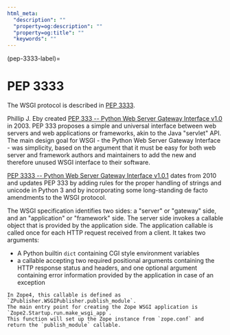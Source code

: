 ```yaml
---
html_meta:
  "description": ""
  "property=og:description": ""
  "property=og:title": ""
  "keywords": ""
---
```


(pep-3333-label)=

# PEP 3333

The WSGI protocol is described in [PEP 3333](https://peps.python.org/pep-3333).

Phillip J. Eby created [PEP 333 -- Python Web Server Gateway Interface v1.0](https://peps.python.org/pep-0333/) in 2003.
PEP 333 proposes a simple and universal interface between web servers and web applications or frameworks, akin to the Java "servlet" API.
The main design goal for WSGI - the Python Web Server Gateway Interface - was simplicity, based on the argument that it must be easy for both web server and framework authors and maintainers to add the new and therefore unused WSGI interface to their software.

[PEP 3333 -- Python Web Server Gateway Interface v1.0.1](https://peps.python.org/pep-3333/) dates from 2010 and updates PEP 333 by adding rules for the proper handling of strings and unicode in Python 3 and by incorporating some long-standing de facto amendments to the WSGI protocol.

The WSGI specification identifies two sides: a "server" or "gateway" side, and an "application" or "framework" side.
The server side invokes a callable object that is provided by the application side.
The application callable is called once for each HTTP request received from a client.
It takes two arguments:

- A Python builtin `dict` containing CGI style environment variables
- a callable accepting two required positional arguments containing the HTTP response status and headers, and one optional argument containing error information provided by the application in case of an exception

```{note}
In Zope4, this callable is defined as `ZPublisher.WSGIPublisher.publish_module`.
The main entry point for creating the Zope WSGI application is `Zope2.Startup.run.make_wsgi_app`.
This function will set up the Zope instance from `zope.conf` and return the `publish_module` callable.
```
